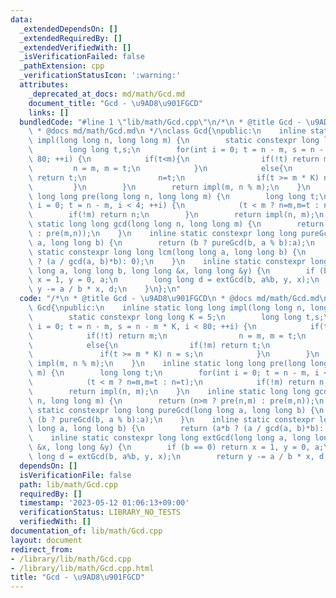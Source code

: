 ```yaml
---
data:
  _extendedDependsOn: []
  _extendedRequiredBy: []
  _extendedVerifiedWith: []
  _isVerificationFailed: false
  _pathExtension: cpp
  _verificationStatusIcon: ':warning:'
  attributes:
    _deprecated_at_docs: md/math/Gcd.md
    document_title: "Gcd - \u9AD8\u901FGCD"
    links: []
  bundledCode: "#line 1 \"lib/math/Gcd.cpp\"\n/*\n * @title Gcd - \u9AD8\u901FGCD\n\
    \ * @docs md/math/Gcd.md\n */\nclass Gcd{\npublic:\n    inline static long long\
    \ impl(long long n, long long m) {\n        static constexpr long long K = 5;\n\
    \        long long t,s;\n        for(int i = 0; t = n - m, s = n - m * K, i <\
    \ 80; ++i) {\n            if(t<m){\n                if(!t) return m;\n       \
    \         n = m, m = t;\n            }\n            else{\n                if(!m)\
    \ return t;\n                n=t;\n                if(t >= m * K) n = s;\n   \
    \         }\n        }\n        return impl(m, n % m);\n    }\n    inline static\
    \ long long pre(long long n, long long m) {\n        long long t;\n        for(int\
    \ i = 0; t = n - m, i < 4; ++i) {\n            (t < m ? n=m,m=t : n=t);\n    \
    \        if(!m) return n;\n        }\n        return impl(n, m);\n    }\n    inline\
    \ static long long gcd(long long n, long long m) {\n        return (n>m ? pre(n,m)\
    \ : pre(m,n));\n    }\n    inline static constexpr long long pureGcd(long long\
    \ a, long long b) {\n        return (b ? pureGcd(b, a % b):a);\n    }\n    inline\
    \ static constexpr long long lcm(long long a, long long b) {\n        return (a*b\
    \ ? (a / gcd(a, b)*b): 0);\n    }\n    inline static constexpr long long extGcd(long\
    \ long a, long long b, long long &x, long long &y) {\n        if (b == 0) return\
    \ x = 1, y = 0, a;\n        long long d = extGcd(b, a%b, y, x);\n        return\
    \ y -= a / b * x, d;\n    }\n};\n"
  code: "/*\n * @title Gcd - \u9AD8\u901FGCD\n * @docs md/math/Gcd.md\n */\nclass\
    \ Gcd{\npublic:\n    inline static long long impl(long long n, long long m) {\n\
    \        static constexpr long long K = 5;\n        long long t,s;\n        for(int\
    \ i = 0; t = n - m, s = n - m * K, i < 80; ++i) {\n            if(t<m){\n    \
    \            if(!t) return m;\n                n = m, m = t;\n            }\n\
    \            else{\n                if(!m) return t;\n                n=t;\n \
    \               if(t >= m * K) n = s;\n            }\n        }\n        return\
    \ impl(m, n % m);\n    }\n    inline static long long pre(long long n, long long\
    \ m) {\n        long long t;\n        for(int i = 0; t = n - m, i < 4; ++i) {\n\
    \            (t < m ? n=m,m=t : n=t);\n            if(!m) return n;\n        }\n\
    \        return impl(n, m);\n    }\n    inline static long long gcd(long long\
    \ n, long long m) {\n        return (n>m ? pre(n,m) : pre(m,n));\n    }\n    inline\
    \ static constexpr long long pureGcd(long long a, long long b) {\n        return\
    \ (b ? pureGcd(b, a % b):a);\n    }\n    inline static constexpr long long lcm(long\
    \ long a, long long b) {\n        return (a*b ? (a / gcd(a, b)*b): 0);\n    }\n\
    \    inline static constexpr long long extGcd(long long a, long long b, long long\
    \ &x, long long &y) {\n        if (b == 0) return x = 1, y = 0, a;\n        long\
    \ long d = extGcd(b, a%b, y, x);\n        return y -= a / b * x, d;\n    }\n};\n"
  dependsOn: []
  isVerificationFile: false
  path: lib/math/Gcd.cpp
  requiredBy: []
  timestamp: '2023-05-12 01:06:13+09:00'
  verificationStatus: LIBRARY_NO_TESTS
  verifiedWith: []
documentation_of: lib/math/Gcd.cpp
layout: document
redirect_from:
- /library/lib/math/Gcd.cpp
- /library/lib/math/Gcd.cpp.html
title: "Gcd - \u9AD8\u901FGCD"
---
```


